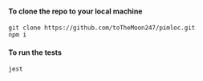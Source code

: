 #### To clone the repo to your local machine
```
git clone https://github.com/toTheMoon247/pimloc.git
npm i
```

#### To run the tests
```
jest
```
